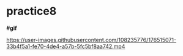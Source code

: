 # practice8

**#gif**

https://user-images.githubusercontent.com/108235776/176515071-33b4f5a1-fe70-4de4-a57b-5fc5bf8aa742.mp4

